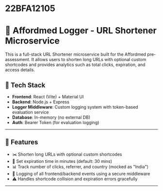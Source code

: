 # 22BFA12105
# 🔗 Affordmed Logger - URL Shortener Microservice

This is a full-stack URL Shortener microservice built for the Affordmed pre-assessment. It allows users to shorten long URLs with optional custom shortcodes and provides analytics such as total clicks, expiration, and access details.

## 🚀 Tech Stack

- **Frontend**: React (Vite) + Material UI
- **Backend**: Node.js + Express
- **Logger Middleware**: Custom logging system with token-based evaluation service
- **Database**: In-memory (no external DB)
- **Auth**: Bearer Token (for evaluation logging)

---

## 📸 Features

- ✂️ Shorten long URLs with optional custom shortcodes
- 📆 Set expiration time in minutes (default: 30 mins)
- 📊 Track number of clicks, referrer, and country (mocked as "India")
- 🔐 Logging of all frontend/backend events using a secure middleware
- ⚠️ Handles shortcode collision and expiration errors gracefully

---
